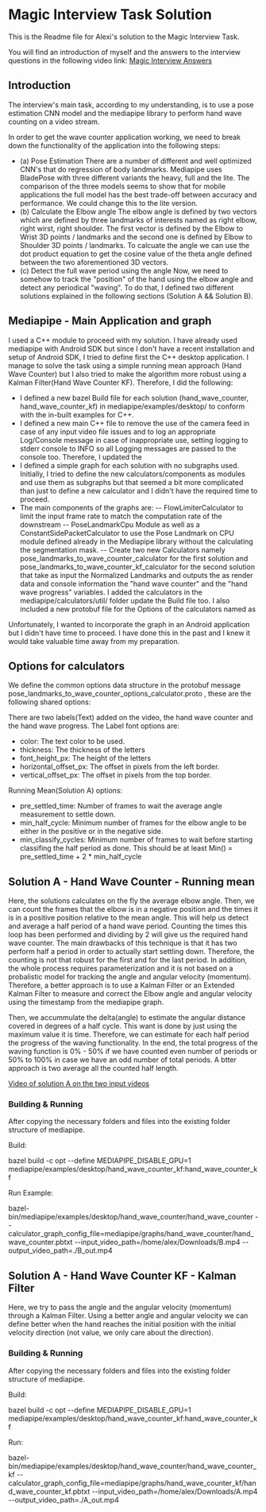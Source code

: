# Magic Interview Task Solution

This is the Readme file for Alexi's solution to the Magic Interview Task. 

You will find an introduction of myself and the answers to the interview questions in the following video link:
[Magic Interview Answers](https://youtu.be/Ehs29tKvr7w)

## Introduction

The interview's main task, according to my understanding, is to use a pose estimation CNN model and the mediapipe library to perform hand wave counting on a video stream. 

In order to get the wave counter application working, we need to break down the functionality of the application into the following steps:
- (a) Pose Estimation
  There are a number of different and well optimized CNN's that do regression of body landmarks. Mediapipe uses BladePose with three different variants the heavy, full and the lite. The comparison of the three models seems to show that for mobile applications the full model has the best trade-off between accuracy and performance. We could change this to the lite version. 
- (b) Calculate the Elbow angle
  The elbow angle is defined by two vectors which are defined by three landmarks of interests named as right elbow, right wirst, right shoulder. The first vector is defined by the Elbow to Wrist 3D points / landmarks and the second one is defined by Elbow to Shoulder 3D points / landmarks. To calcuate the angle we can use the dot product equation to get the cosine value of the theta angle defined between the two aforementioned 3D vectors.
- (c) Detect the full wave period using the angle
  Now, we need to somehow to track the "position" of the hand using the elbow angle and detect any periodical "waving". To do that, I defined two different solutions explained in the following sections (Solution A && Solution B).
  
  
## Mediapipe - Main Application and graph

I used a C++ module to proceed with my solution. I have already used mediapipe with Android SDK but since I don't have a recent installation and setup of Android SDK, I tried to define first the C++ desktop application. I manage to solve the task using a simple running mean approach (Hand Wave Counter) but I also tried to make the algorithm more robust using a Kalman Filter(Hand Wave Counter KF). Therefore, I did the following:
- I defined a new bazel Build file for each solution (hand_wave_counter, hand_wave_counter_kf) in mediapipe/examples/desktop/ to conform with the in-built examples for C++.
- I defined a new main C++ file to remove the use of the camera feed in case of any input video file issues and to log an appropriate Log/Console message in case of inappropriate use, setting logging to stderr console to INFO so all Logging messages are passed to the console too. Therefore, I updated the 
- I defined a simple graph for each solution with no subgraphs used. Initially, I tried to define the new calculators/components as modules and use them as subgraphs but that seemed a bit more complicated than just to define a new calculator and I didn't have the required time to proceed.
- The main components of the graphs are:
-- FlowLimiterCalculator to limit the input frame rate to match the computation rate of the downstream
-- PoseLandmarkCpu Module as well as a ConstantSidePacketCalculator to use the Pose Landmark on CPU module defined already in the Mediapipe library without the calculating the segmentation mask.
-- Create two new Calculators namely pose_landmarks_to_wave_counter_calculator for the first solution and pose_landmarks_to_wave_counter_kf_calculator for the second solution that take as input the Normalized Landmarks and outputs the as render data and console information the "hand wave counter" and the "hand wave progress" variables. I added the calculators in the mediapipe/calculators/util/ folder update the Build file too. I also included a new protobuf file for the Options of the calculators named as 

Unfortunately, I wanted to incorporate the graph in an Android application but I didn't have time to proceed. I have done this in the past and I knew it would take valuable time away from my preparation.

## Options for calculators 

We define the common options data structure in the protobuf message pose_landmarks_to_wave_counter_options_calculator.proto , these are the following shared options:

There are two labels(Text) added on the video, the hand wave counter and the hand wave progress. The Label font options are:
- color: The text color to be used.
- thickness: The thickness of the letters
- font_height_px: The height of the letters
- horizontal_offset_px: The offset in pixels from the left border.
- vertical_offset_px: The offset in pixels from the top border.

Running Mean(Solution A) options:
- pre_settled_time: Number of frames to wait the average angle measurement to settle down.
- min_half_cycle: Minimum number of frames for the elbow angle to be either in the positive or in the negative side.
- min_classify_cycles: Minimum number of frames to wait before starting classifing the half period as done. This should be at least Min() = pre_settled_time + 2 * min_half_cycle

## Solution A - Hand Wave Counter - Running mean

Here, the solutions calculates on the fly the average elbow angle. Then, we can count the frames that the elbow is in a negative position and the times it is in a positive position relative to the mean angle. This will help us detect and average a half period of a hand wave period. Counting the times this loop has been performed and dividing by 2 will give us the required hand wave counter.
The main drawbacks of this technique is that it has two perform half a period in order to actually start settling down. Therefore, the counting is not that robust for the first and for the last period. In addition, the whole process requires parameterization and it is not based on a probalistic model for tracking the angle and angular velocity (momentum). 
Therefore, a better approach is to use a Kalman Filter or an Extended Kalman Filter to measure and correct the Elbow angle and angular velocity using the timestamp from the mediapipe graph.

Then, we accummulate the delta(angle) to estimate the angular distance covered in degrees of a half cycle. This want is done by just using the maximum value it is time. Therefore, we can estimate for each half period the progress of the waving functionality. In the end, the total progress of the waving function is 0% - 50% if we have counted even number of periods or 50% to 100% in case we have an odd number of total periods. A btter approach is two average all the counted half length.

[Video of solution A on the two input videos](https://youtu.be/PUqMW7HJ7uQ)

### Building & Running 
After copying the necessary folders and files into the existing folder structure of mediapipe.  

Build:

  bazel build -c opt --define MEDIAPIPE_DISABLE_GPU=1  mediapipe/examples/desktop/hand_wave_counter_kf:hand_wave_counter_kf

Run Example:

  bazel-bin/mediapipe/examples/desktop/hand_wave_counter/hand_wave_counter  --calculator_graph_config_file=mediapipe/graphs/hand_wave_counter/hand_wave_counter.pbtxt --input_video_path=/home/alex/Downloads/B.mp4 --output_video_path=./B_out.mp4


## Solution A  - Hand Wave Counter KF - Kalman Filter

Here, we try to pass the angle and the angular velocity (momentum) through a Kalman Filter. Using a better angle and angular velocity we can define better when the hand reaches the initial position with the initial velocity direction (not value, we only care about the direction).


### Building & Running 
After copying the necessary folders and files into the existing folder structure of mediapipe.  

Build:

  bazel build -c opt --define MEDIAPIPE_DISABLE_GPU=1  mediapipe/examples/desktop/hand_wave_counter_kf:hand_wave_counter_kf

Run:

  bazel-bin/mediapipe/examples/desktop/hand_wave_counter/hand_wave_counter_kf  --calculator_graph_config_file=mediapipe/graphs/hand_wave_counter_kf/hand_wave_counter_kf.pbtxt --input_video_path=/home/alex/Downloads/A.mp4 --output_video_path=./A_out.mp4



